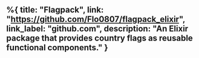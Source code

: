 %{
  title: "Flagpack",
  link: "https://github.com/Flo0807/flagpack_elixir",
  link_label: "github.com",
  description: "An Elixir package that provides country flags as reusable functional components."
}
---
